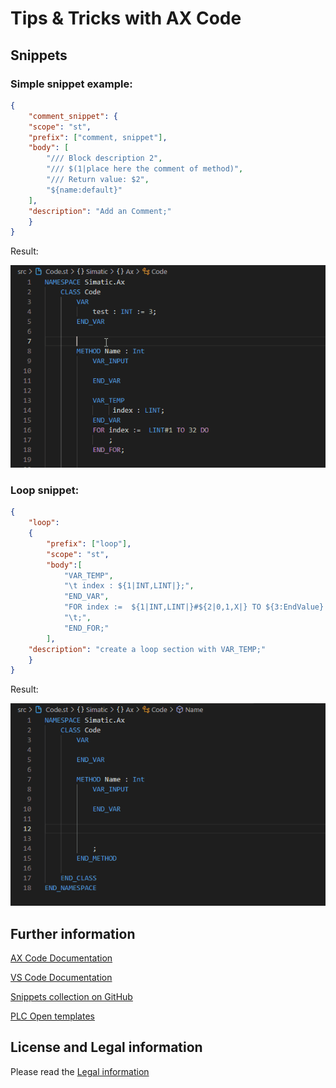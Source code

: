 # Tips & Tricks with AX Code

## Snippets

### Simple snippet example:

```json
{
    "comment_snippet": {
    "scope": "st",
    "prefix": ["comment, snippet"],
    "body": [
        "/// Block description 2",
        "/// $(1|place here the comment of method)",
        "/// Return value: $2",
        "${name:default}"
    ],
    "description": "Add an Comment;"
    }
}
```

Result:

![](img/simple_snippet.gif)

### Loop snippet:

```json
{
    "loop":
    {
        "prefix": ["loop"],
        "scope": "st",
        "body":[
            "VAR_TEMP",
            "\t index : ${1|INT,LINT|};",
            "END_VAR",
            "FOR index :=  ${1|INT,LINT|}#${2|0,1,X|} TO ${3:EndValue} DO",
            "\t;",
            "END_FOR;"
        ],
    "description": "create a loop section with VAR_TEMP;"
    }
}
```

Result:

![](img/snippet_loop.gif)

## Further information

[AX Code Documentation](https://console.simatic-ax.siemens.io/docs/axcode/vscode-user-snippets)

[VS Code Documentation](https://code.visualstudio.com/docs/editor/userdefinedsnippets#_create-your-own-snippets)

[Snippets collection on GitHub](https://github.com/simatic-ax/snippetscollection)

[PLC Open templates](https://github.com/simatic-ax/plcopen-snippets)

## License and Legal information

Please read the [Legal information](LICENSE.md)
